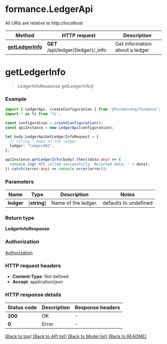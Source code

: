 # formance.LedgerApi

All URIs are relative to *http://localhost*

Method | HTTP request | Description
------------- | ------------- | -------------
[**getLedgerInfo**](LedgerApi.md#getLedgerInfo) | **GET** /api/ledger/{ledger}/_info | Get information about a ledger


# **getLedgerInfo**
> LedgerInfoResponse getLedgerInfo()


### Example


```typescript
import { LedgerApi, createConfiguration } from '@formancehq/formance';
import * as fs from 'fs';

const configuration = createConfiguration();
const apiInstance = new LedgerApi(configuration);

let body:LedgerApiGetLedgerInfoRequest = {
  // string | Name of the ledger.
  ledger: "ledger001",
};

apiInstance.getLedgerInfo(body).then((data:any) => {
  console.log('API called successfully. Returned data: ' + data);
}).catch((error:any) => console.error(error));
```


### Parameters

Name | Type | Description  | Notes
------------- | ------------- | ------------- | -------------
 **ledger** | [**string**] | Name of the ledger. | defaults to undefined


### Return type

**LedgerInfoResponse**

### Authorization

[Authorization](README.md#Authorization)

### HTTP request headers

 - **Content-Type**: Not defined
 - **Accept**: application/json


### HTTP response details
| Status code | Description | Response headers |
|-------------|-------------|------------------|
**200** | OK |  -  |
**0** | Error |  -  |

[[Back to top]](#) [[Back to API list]](README.md#documentation-for-api-endpoints) [[Back to Model list]](README.md#documentation-for-models) [[Back to README]](README.md)

